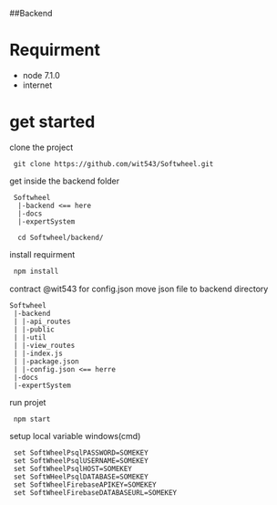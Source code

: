 ##Backend

# Requirment
 - node 7.1.0
 - internet
# get started
 clone the project
```
 git clone https://github.com/wit543/Softwheel.git
```
 get inside the backend folder
```
 Softwheel
  |-backend <== here
  |-docs
  |-expertSystem
  
  cd Softwheel/backend/
```
 install requirment
 ```javascript
  npm install
 ```
 contract @wit543 for config.json
 move json file to backend directory
 ```
 Softwheel
  |-backend 
  | |-api_routes
  | |-public
  | |-util
  | |-view_routes
  | |-index.js
  | |-package.json
  | |-config.json <== herre
  |-docs
  |-expertSystem
```
 run projet
  
  ```
   npm start
  ```
 setup local variable
 windows(cmd)
 ```
  set SoftWheelPsqlPASSWORD=SOMEKEY
  set SoftWheelPsqlUSERNAME=SOMEKEY
  set SoftWheelPsqlHOST=SOMEKEY
  set SoftWHeelPsqlDATABASE=SOMEKEY
  set SoftWheelFirebaseAPIKEY=SOMEKEY
  set SoftWheelFirebaseDATABASEURL=SOMEKEY
```
